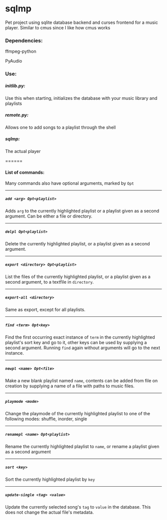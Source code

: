 # sqlmp
Pet project using sqlite database backend and curses frontend for a music player.
Similar to cmus since I like how cmus works

### Dependencies:
ffmpeg-python

PyAudio

### Use:
##### initlib.py:
Use this when starting, initializes the database with your music library and playlists

##### remote.py:
Allows one to add songs to a playlist through the shell

##### sqlmp:
The actual player

======
#### List of commands:

Many commands also have optional arguments, marked by `Opt`

------
##### `add <arg> Opt<playlist>`
Adds `arg` to the currently highlighted playlist
or a playlist given as a second argument.
Can be either a file or directory.

------
##### `delpl Opt<playlist>`
Delete the currently highlighted playlist, or a playlist
given as a second argument.

------
##### `export <directory> Opt<playlist>`
List the files of the currently highlighted playlist, or a playlist given
as a second argument, to a textfile in `directory`.

------
##### `export-all <directory>`
Same as export, except for all playlists.

------
##### `find <term> Opt<key>`
Find the first occurring exact instance of `term` in the currently highlighted playlist's sort key and
go to it, other keys can be used by supplying a second argument.
Running `find` again without arguments will go to the next instance.

------
##### `newpl <name> Opt<file>`
Make a new blank playlist named `name`, contents can be added from file on creation by supplying
a name of a file with paths to music files.

------
##### `playmode <mode>`
Change the playmode of the currently highlighted playlist to one of the following modes:
shuffle, inorder, single

------
##### `renamepl <name> Opt<playlist>`
Rename the currently highlighted playlist to `name`,
or rename a playlist given as a second argument

------
##### `sort <key>`
Sort the currently highlighted playlist by `key`

------
##### `update-single <tag> <value>`
Update the currently selected song's `tag` to `value` in the database.
This does not change the actual file's metadata.